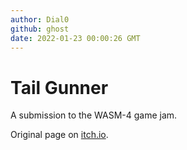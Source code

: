 ```yaml
---
author: Dial0
github: ghost
date: 2022-01-23 00:00:26 GMT
---
```


# Tail Gunner

A submission to the WASM-4 game jam.

Original page on [itch.io](https://dial0.itch.io/tail-gunner).
